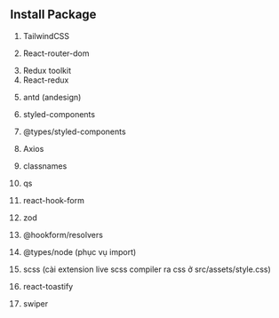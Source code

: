 ## Install Package
1. TailwindCSS

2. React-router-dom

<!-- Redux -->
3. Redux toolkit
4. React-redux

<!-- antd -->
5. antd (andesign)

<!-- Styled-component -->
6. styled-components
7. @types/styled-components

8. Axios

9. classnames

10. qs

<!-- Form -->
11. react-hook-form
12. zod
13. @hookform/resolvers

14. @types/node (phục vụ import)

15. scss (cài extension live scss compiler ra css ở src/assets/style.css)

16. react-toastify

17. swiper